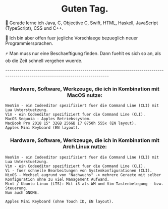 <h1 align="center">Guten Tag.</h1>
<p>
  🌱 Gerade lerne ich Java, C, Objective C, Swift, HTML, Haskell, JavaScript (TypeScript), CSS und C++.
</p>
<p>
  💬 Ich bin aber offen fuer jegliche Vorschlaege bezueglich neuer Programmiersprachen.    
</p>
<p>
 ⚡ Man muss nur eine Beschaeftigung finden. Dann fuehlt es sich so an, als ob die Zeit schnell vergehen wuerde.
</p>
<p>
    ---------------------------------------------------------------------------------------------------------------------------------
</p>

<h3 align="center">Hardware, Software, Werkzeuge, die ich in Kombination mit MacOS nutze:</h3>

    NeoVim - ein Codeeditor spezifiziert fuer die Command Line (CLI) mit Lua Unterstuetzung. 
    Vim - ein Codeeditor spezifiziert fuer die Command Line (CLI).
    MacOS Sequoia - Apples Betriebssystem.
    MacBook Pro 2018 15" 32GB 256GB I7 8750h 555x (EN layout).
    Apples Mini Keyboard (EN layout).

<h3 align="center">Hardware, Software, Werkzeuge, die ich in Kombination mit Arch Linux nutze:</h3>

    NeoVim - ein Codeeditor spezifiziert fuer die Command Line (CLI) mit Lua Unterstuetzung. 
    Vim - ein Codeeditor spezifiziert fuer die Command Line (CLI).
    Vi - fuer schnelle Bearbeitungen von Systemkonfigurationen (CLI).
    NixOS - Wechsel augrund von "Nachwuchs" -> mehrere Geraete mit selber Konfiguration ohne zu viel Management Aufwand.
    Mint / Ubuntu Linux (LTS): Mit i3 als WM und Vim-Tastenbelegung - bzw. Steuerung. 
    Nun auch GNOME.

    Apples Mini Keyboard (ohne Touch ID, EN layout).


